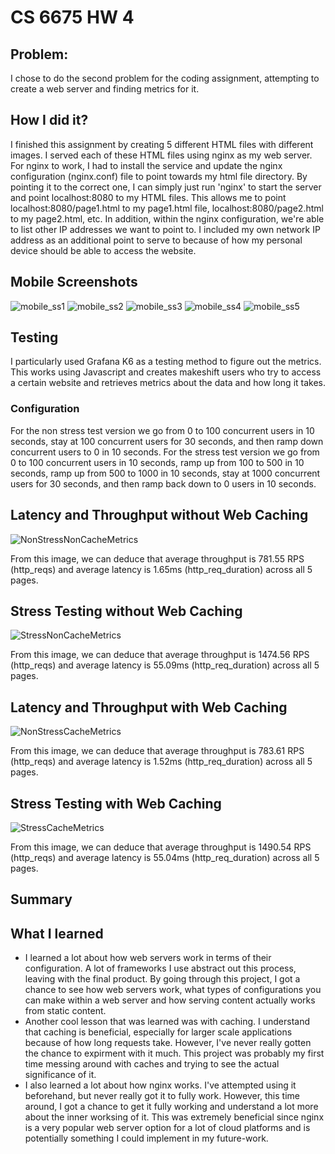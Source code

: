 # CS 6675 HW 4

## Problem:

I chose to do the second problem for the coding assignment, attempting to create a web server and finding metrics for it.

## How I did it?

I finished this assignment by creating 5 different HTML files with different images. I served each of these HTML files using nginx as my web server. For nginx to work, I had to install the service and update the nginx configuration (nginx.conf) file to point towards my html file directory. By pointing it to the correct one, I can simply just run 'nginx' to start the server and point localhost:8080 to my HTML files. This allows me to point localhost:8080/page1.html to my page1.html file, localhost:8080/page2.html to my page2.html, etc. In addition, within the nginx configuration, we're able to list other IP addresses we want to point to. I included my own network IP address as an additional point to serve to because of how my personal device should be able to access the website.

## Mobile Screenshots

![mobile_ss1](https://github.com/user-attachments/assets/17e6aff7-c7b9-43f1-a7e4-d5844bdf8713)
![mobile_ss2](https://github.com/user-attachments/assets/12823221-ffec-4d79-b9b0-d640682fa130)
![mobile_ss3](https://github.com/user-attachments/assets/b44e87d9-a889-4b5c-9ff5-49c80d1c9936)
![mobile_ss4](https://github.com/user-attachments/assets/72aebbac-fa9b-4606-b987-6ba9c39fe847)
![mobile_ss5](https://github.com/user-attachments/assets/8e5198bf-efb5-4223-8763-143763a72974)

## Testing

I particularly used Grafana K6 as a testing method to figure out the metrics. This works using Javascript and creates makeshift users who try to access a certain website and retrieves metrics about the data and how long it takes.

### Configuration

For the non stress test version we go from 0 to 100 concurrent users in 10 seconds, stay at 100 concurrent users for 30 seconds, and then ramp down concurrent users to 0 in 10 seconds. For the stress test version we go from 0 to 100 concurrent users in 10 seconds, ramp up from 100 to 500 in 10 seconds, ramp up from 500 to 1000 in 10 seconds, stay at 1000 concurrent users for 30 seconds, and then ramp back down to 0 users in 10 seconds.

## Latency and Throughput without Web Caching

![NonStressNonCacheMetrics](https://github.com/user-attachments/assets/6349031d-86a9-409d-b2b9-b5af5edf6c3b)

From this image, we can deduce that average throughput is 781.55 RPS (http_reqs) and average latency is 1.65ms (http_req_duration) across all 5 pages.

## Stress Testing without Web Caching

![StressNonCacheMetrics](https://github.com/user-attachments/assets/c1ae7581-2be5-4e75-b09f-a27a75be30e3)

From this image, we can deduce that average throughput is 1474.56 RPS (http_reqs) and average latency is 55.09ms (http_req_duration) across all 5 pages.

## Latency and Throughput with Web Caching
![NonStressCacheMetrics](https://github.com/user-attachments/assets/4ef22bef-2448-40b6-9579-729142d54c41)

From this image, we can deduce that average throughput is 783.61 RPS (http_reqs) and average latency is 1.52ms (http_req_duration) across all 5 pages.

## Stress Testing with Web Caching
![StressCacheMetrics](https://github.com/user-attachments/assets/8142deec-9f1a-4d40-a603-c2184a6ed9eb)

From this image, we can deduce that average throughput is 1490.54 RPS (http_reqs) and average latency is 55.04ms (http_req_duration) across all 5 pages.

## Summary

## What I learned

- I learned a lot about how web servers work in terms of their configuration. A lot of frameworks I use abstract out this process, leaving with the final product. By going through this project, I got a chance to see how web servers work, what types of configurations you can make within a web server and how serving content actually works from static content.
- Another cool lesson that was learned was with caching. I understand that caching is beneficial, especially for larger scale applications because of how long requests take. However, I've never really gotten the chance to expirment with it much. This project was probably my first time messing around with caches and trying to see the actual significance of it.
- I also learned a lot about how nginx works. I've attempted using it beforehand, but never really got it to fully work. However, this time around, I got a chance to get it fully working and understand a lot more about the inner worksing of it. This was extremely beneficial since nginx is a very popular web server option for a lot of cloud platforms and is potentially something I could implement in my future-work.
